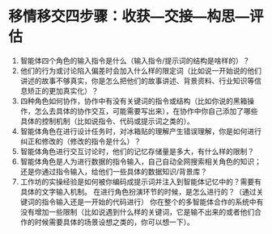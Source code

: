 # 移情移交四步骤：收获—交接—构思—评估

1. 智能体四个角色的输入指令是什么（输入指令/提示词的结构是啥样的）？
2. 他们的行为或讨论陷入偏差时会加入什么样的限定词（比如说一开始说的他们讲述的故事不够真实，你是怎么把他们的故事讲述、背景资料、行业知识等信息矫正的更加真实化）？
3. 四种角色如何协作，协作中有没有关键词的指令或结构（比如你说的黑箱操作，怎么去具体的协作交互，可能需要写出来），在协作中你自己添加了哪些具体的控制机制（比如说指令、代码或提示词之类的）。
4. 智能体角色在进行设计任务时，对冰箱贴的理解产生错误理解，你是如何进行纠正和修改的（修改的指令是什么）？
5. 智能体角色进行交互讨论时，他们的记忆存储量是多大，有什么样的限制？
6. 智能体角色是人为进行数据的指令输入，自己自动全网搜索相关角色的知识；还是你通过指令输入，给他们一些具体的数据知识/背景库？
7. 工作坊的实操经验是如何被你编码成提示词并注入到智能体记忆中的？需要有具体的文字输入机制。
在进行角色扮演环节的时候，是怎么进行的？（通过关键词的指令输入还是一开始的代码进行）
你在整个的多智能体合作的系统中有没有增加一些限制（比如说遇到什么样的关键词，它是输不出来的或者他们合作的时候需要具体的场景设想之类的，你可以想一下）。